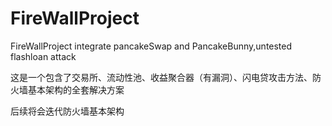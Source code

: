 # FireWallProject
FireWallProject integrate pancakeSwap and PancakeBunny,untested flashloan attack

这是一个包含了交易所、流动性池、收益聚合器（有漏洞）、闪电贷攻击方法、防火墙基本架构的全套解决方案

后续将会迭代防火墙基本架构
